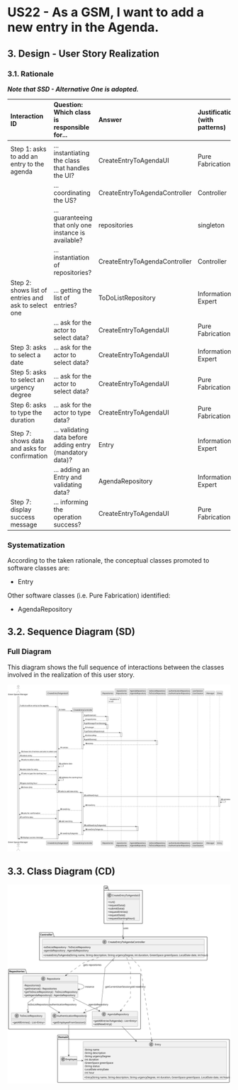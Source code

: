 # US22 - As a GSM, I want to add a new entry in the Agenda.

## 3. Design - User Story Realization 

### 3.1. Rationale

_**Note that SSD - Alternative One is adopted.**_

| Interaction ID                                      | Question: Which class is responsible for...               | Answer                        | Justification (with patterns) |
|:----------------------------------------------------|:----------------------------------------------------------|:------------------------------|:------------------------------|
| Step 1: asks to add an entry to the agenda          | ... instantiating the class that handles the UI?          | CreateEntryToAgendaUI         | Pure Fabrication              |
|                                                     | ... coordinating the US?                                  | CreateEntryToAgendaController | Controller                    |
|                                                     | ... guaranteeing that only one instance is available?     | repositories                  | singleton                     |
|                                                     | ... instantiation of repositories?                        | CreateEntryToAgendaController | Controller                    |
| Step 2: shows list of entries and ask to select one | ... getting the list of entries?                          | ToDoListRepository            | Information Expert            |
|                                                     | ... ask for the actor to select data?                     | CreateEntryToAgendaUI         | Pure Fabrication              |
| Step 3: asks to select a date                       | ... ask for the actor to select data?                     | CreateEntryToAgendaUI         | Information Expert            |
| Step 5: asks to select an urgency degree            | ... ask for the actor to select data?                     | CreateEntryToAgendaUI         | Pure Fabrication              |
| Step 6: asks to type the duration                   | ... ask for the actor to type data?                       | CreateEntryToAgendaUI         | Pure Fabrication              |
| Step 7: shows data and asks for confirmation        | ... validating data before adding entry (mandatory data)? | Entry                         | Information Expert            |
|                                                     | ... adding an Entry and validating data?                  | AgendaRepository              | Information Expert            |
| Step 7: display success message                     | ... informing the operation success?                      | CreateEntryToAgendaUI         | Pure Fabrication              |

### Systematization ##

According to the taken rationale, the conceptual classes promoted to software classes are: 

* Entry

Other software classes (i.e. Pure Fabrication) identified: 

* AgendaRepository


## 3.2. Sequence Diagram (SD)


### Full Diagram

This diagram shows the full sequence of interactions between the classes involved in the realization of this user story.

![Sequence Diagram - Full](svg/us22-sequence-diagram-full.svg)


## 3.3. Class Diagram (CD)

![Class Diagram](svg/us22-class-diagram.svg)